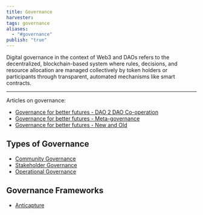 ```yaml
---
title: Governance
harvester: 
tags: governance
aliases:
  - "#governance"
publish: "true"
---
```


Digital governance in the context of Web3 and DAOs refers to the decentralized, blockchain-based system where rules, decisions, and resource allocation are managed collectively by token holders or participants through transparent, automated mechanisms like smart contracts.

---

Articles on governance:

- [Governance for better futures - DAO 2 DAO Co-operation](../artifacts/Governance%2520for%2520better%2520futures%2520-%2520DAO%25202%2520DAO%2520Co-operation.md#)
- [Governance for better futures - Meta-governance](../artifacts/Governance%2520for%2520better%2520futures%2520-%2520Meta-governance.md#)
- [Governance for better futures - New and Old](../artifacts/Governance%2520for%2520better%2520futures%2520-%2520New%2520and%2520Old.md#)

## Types of Governance

- [Community Governance](../notes/dao-primitives/pattern-library/Community%2520Governance.md#)
- [Stakeholder Governance](../notes/dao-primitives/pattern-library/Stakeholder%2520Governance.md#)
- [Operational Governance](../notes/dao-primitives/pattern-library/Operational%2520Governance.md#)

## Governance Frameworks

- [Anticapture](../library/Anticapture.md#)
